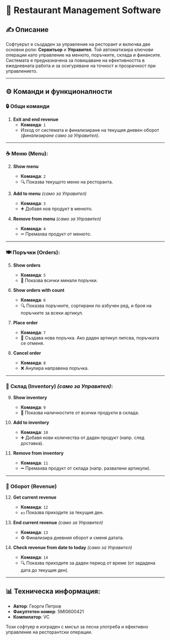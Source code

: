 # 🍔 Restaurant Management Software

## ✍️ Описание
Софтуерът е създаден за управление на ресторант и включва две основни роли: **Сервитьор** и **Управител**. Той автоматизира ключови операции като управление на менюто, поръчките, склада и финансите. Системата е предназначена за повишаване на ефективността в ежедневната работа и за осигуряване на точност и прозрачност при управлението.

---

## ⚙️ Команди и функционалности

### 🔒 Общи команди
1. **Exit and end revenue**  
   - **Команда**: `1`  
   - Изход от системата и финализиране на текущия дневен оборот *(финализиране само за Управител)*.

---

### ☕ **Меню (Menu)**:
2. **Show menu**  
   - **Команда**: `2`  
   - 🔍 Показва текущото меню на ресторанта.  

3. **Add to menu** *(само за Управител)*  
   - **Команда**: `3`  
   - ➕ Добавя нов продукт в менюто.  

4. **Remove from menu** *(само за Управител)*  
   - **Команда**: `4`  
   - ➖ Премахва продукт от менюто.  

---

### 🍽️ **Поръчки (Orders)**:
5. **Show orders**  
   - **Команда**: `5`  
   - 🔄 Показва всички минали поръчки.  

6. **Show orders with count**  
   - **Команда**: `6`  
   - 🔍 Показва поръчките, сортирани по азбучен ред, и броя на поръчките за всеки артикул.  

7. **Place order**  
   - **Команда**: `7`  
   - 🍔 Създава нова поръчка. Ако даден артикул липсва, поръчката се отменя.  

8. **Cancel order**  
   - **Команда**: `8`  
   - ❌ Анулира направена поръчка.  

---

### 🏪 **Склад (Inventory)** *(само за Управител)*:
9. **Show inventory**  
   - **Команда**: `9`  
   - 🔄 Показва наличностите от всички продукти в склада.  

10. **Add to inventory**  
    - **Команда**: `10`  
    - ➕ Добавя нови количества от даден продукт (напр. след доставка).  

11. **Remove from inventory**  
    - **Команда**: `11`  
    - ➖ Премахва продукт от склада (напр. развалени артикули).  

---

### 💸 **Оборот (Revenue)**
12. **Get current revenue**  
    - **Команда**: `12`  
    - 💵 Показва приходите за текущия ден.  

13. **End current revenue** *(само за Управител)*  
    - **Команда**: `13`  
    - ♻️ Финализира дневния оборот и сменя датата.  

14. **Check revenue from date to today** *(само за Управител)*
    - **Команда**: `14`  
    - 🔍 Показва приходите за даден период от време (от зададена дата до текущия ден).  

---

## 📊 Техническа информация:
- **Автор**: Георги Петров  
- **Факултетен номер**: 5MI0600421  
- **Компилатор**: VC  

Този софтуер е изграден с мисъл за лесна употреба и ефективно управление на ресторантски операции.

